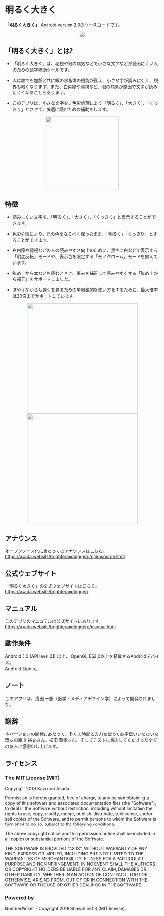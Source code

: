 # 明るく大きく

**「明るく大きく」** Android version 2.0のソースコードです。

<p align="center">
<img src="https://asada.website/brighterandbigger/favicon.ico">
</p>

## 「明るく大きく」とは?

- 「明るく大きく」は、老視や眼の病気などで小さな文字などが読みにくい人のための読字補助ツールです。

- 人は誰でも加齢と共に眼の水晶体の機能が衰え、小さな字が読みにくく、視界も暗くなります。また、白内障や弱視など、眼の病気が原因で文字が読みにくくなることもあります。
- このアプリは、小さな文字を、色彩処理により「明るく」、「大きく」、「くっきり」とさせて、快適に読むための補助をします。

<p align="center">
<img src="https://asada.website/brighterandbigger/my_images/BootA-j2.0.jpg" width="240">   
</p>

## 特徴

- 読みにくい文字を、「明るく」、「大きく」、「くっきり」と表示することができます。

- 色彩処理により、元の色をなるべく保ったまま、「明るく」「くっきり」とすることができます。
- 白内障や弱視などの人の読みやすさ向上のために、黒字に白などで表示する「明度反転」モードや、表示色を限定する「モノクローム」モードを備えています。
- 斜め上から本などを読むときに、歪みを補正して読みやすくする「斜め上から補正」をサポートしました。
- ぼやけながらも遠くを見るための単眼鏡的な使い方をするために、最大倍率は20倍までサポートしています。

<p align="center">
<img src="https://asada.website/brighterandbigger/my_images/HomeA-j2.0.jpg" width="360">   
<img src="https://asada.website/brighterandbigger/my_images/HomeA2-j2.0.jpg" width="360"> 
</p>


## アナウンス
オープンソース化に当たってのアナウンスはこちら。  
<https://asada.website/brighterandbigger/j/opensource.html>

## 公式ウェブサイト
「明るく大きく」の公式ウェブサイトはこちら。  
<https://asada.website/brighterandbigger/>

## マニュアル
このアプリのマニュアルは公式サイトにあります。  
<https://asada.website/brighterandbigger/j/manual.html>

## 動作条件

Android 5.0 (API level 21) 以上、 OpenGL ES2.0以上を搭載するAndroidデバイス。  
Android Studio。

## ノート

このアプリは、浅田 一憲（医学・メディアデザイン学）によって開発されました。

## 謝辞
本バージョンの開発にあたって、多くの時間と労力を使ってお手伝いいただいた盟友の鵜川 裕文さん、松田 雅孝さん、そしてテストに協力してくださった全ての友人に感謝申し上げます。

## ライセンス
### The MIT License (MIT)  

Copyright 2019 Kazunori Asada

Permission is hereby granted, free of charge, to any person obtaining a copy of this software and associated documentation files (the "Software"), to deal in the Software without restriction, including without limitation the rights to use, copy, modify, merge, publish, distribute, sublicense, and/or sell copies of the Software, and to permit persons to whom the Software is furnished to do so, subject to the following conditions:

The above copyright notice and this permission notice shall be included in all copies or substantial portions of the Software.

THE SOFTWARE IS PROVIDED "AS IS", WITHOUT WARRANTY OF ANY KIND, EXPRESS OR IMPLIED, INCLUDING BUT NOT LIMITED TO THE WARRANTIES OF MERCHANTABILITY, FITNESS FOR A PARTICULAR PURPOSE AND NONINFRINGEMENT. IN NO EVENT SHALL THE AUTHORS OR COPYRIGHT HOLDERS BE LIABLE FOR ANY CLAIM, DAMAGES OR OTHER LIABILITY, WHETHER IN AN ACTION OF CONTRACT, TORT OR OTHERWISE, ARISING FROM, OUT OF OR IN CONNECTION WITH THE SOFTWARE OR THE USE OR OTHER DEALINGS IN THE SOFTWARE.

### Powered by
NumberPicker - Copyright 2018 ShawnLin013 (MIT license).
